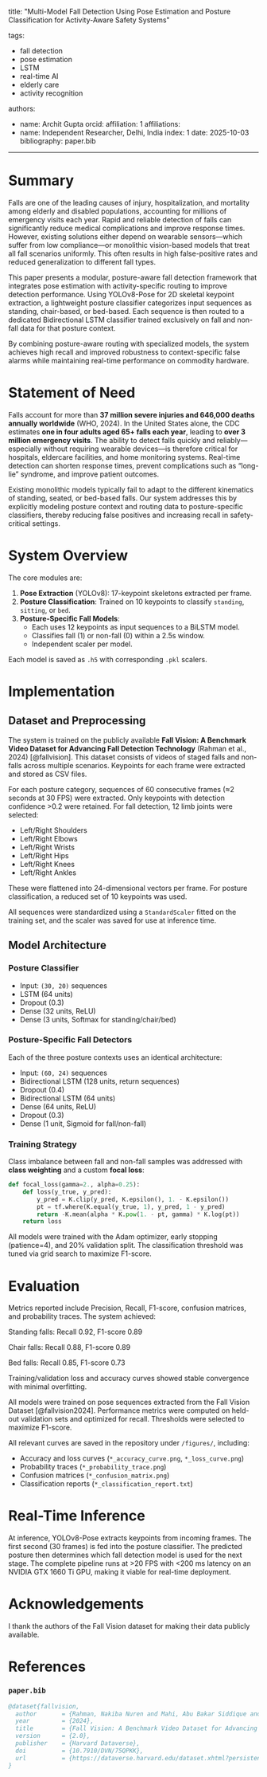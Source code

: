 title: "Multi-Model Fall Detection Using Pose Estimation and Posture Classification for Activity-Aware Safety Systems"

tags:
  - fall detection
  - pose estimation
  - LSTM
  - real-time AI
  - elderly care
  - activity recognition

authors:
  - name: Archit Gupta
    orcid: 
    affiliation: 1
affiliations:
  - name: Independent Researcher, Delhi, India
    index: 1
date: 2025-10-03
bibliography: paper.bib
---

# Summary

Falls are one of the leading causes of injury, hospitalization, and mortality among elderly and disabled populations, accounting for millions of emergency visits each year. Rapid and reliable detection of falls can significantly reduce medical complications and improve response times. However, existing solutions either depend on wearable sensors—which suffer from low compliance—or monolithic vision-based models that treat all fall scenarios uniformly. This often results in high false-positive rates and reduced generalization to different fall types.

This paper presents a modular, posture-aware fall detection framework that integrates pose estimation with activity-specific routing to improve detection performance. Using YOLOv8-Pose for 2D skeletal keypoint extraction, a lightweight posture classifier categorizes input sequences as standing, chair-based, or bed-based. Each sequence is then routed to a dedicated Bidirectional LSTM classifier trained exclusively on fall and non-fall data for that posture context. 

By combining posture-aware routing with specialized models, the system achieves high recall and improved robustness to context-specific false alarms while maintaining real-time performance on commodity hardware.

# Statement of Need

Falls account for more than **37 million severe injuries and 646,000 deaths annually worldwide** (WHO, 2024). In the United States alone, the CDC estimates **one in four adults aged 65+ falls each year**, leading to **over 3 million emergency visits**. The ability to detect falls quickly and reliably—especially without requiring wearable devices—is therefore critical for hospitals, eldercare facilities, and home monitoring systems. Real-time detection can shorten response times, prevent complications such as “long-lie” syndrome, and improve patient outcomes. 

Existing monolithic models typically fail to adapt to the different kinematics of standing, seated, or bed-based falls. Our system addresses this by explicitly modeling posture context and routing data to posture-specific classifiers, thereby reducing false positives and increasing recall in safety-critical settings.

# System Overview

The core modules are:
1. **Pose Extraction** (YOLOv8): 17-keypoint skeletons extracted per frame.
2. **Posture Classification**: Trained on 10 keypoints to classify `standing`, `sitting`, or `bed`.
3. **Posture-Specific Fall Models**:
   - Each uses 12 keypoints as input sequences to a BiLSTM model.
   - Classifies fall (1) or non-fall (0) within a 2.5s window.
   - Independent scaler per model.

Each model is saved as `.h5` with corresponding `.pkl` scalers.

# Implementation

## Dataset and Preprocessing

The system is trained on the publicly available **Fall Vision: A Benchmark Video Dataset for Advancing Fall Detection Technology** (Rahman et al., 2024) [@fallvision]. This dataset consists of videos of staged falls and non-falls across multiple scenarios. Keypoints for each frame were extracted and stored as CSV files.  

For each posture category, sequences of 60 consecutive frames (≈2 seconds at 30 FPS) were extracted. Only keypoints with detection confidence >0.2 were retained. For fall detection, 12 limb joints were selected:

- Left/Right Shoulders  
- Left/Right Elbows  
- Left/Right Wrists  
- Left/Right Hips  
- Left/Right Knees  
- Left/Right Ankles  

These were flattened into 24-dimensional vectors per frame. For posture classification, a reduced set of 10 keypoints was used.

All sequences were standardized using a `StandardScaler` fitted on the training set, and the scaler was saved for use at inference time.

## Model Architecture

### Posture Classifier  
- Input: `(30, 20)` sequences  
- LSTM (64 units)  
- Dropout (0.3)  
- Dense (32 units, ReLU)  
- Dense (3 units, Softmax for standing/chair/bed)

### Posture-Specific Fall Detectors  
Each of the three posture contexts uses an identical architecture:  
- Input: `(60, 24)` sequences  
- Bidirectional LSTM (128 units, return sequences)  
- Dropout (0.4)  
- Bidirectional LSTM (64 units)  
- Dense (64 units, ReLU)  
- Dropout (0.3)  
- Dense (1 unit, Sigmoid for fall/non-fall)

### Training Strategy  
Class imbalance between fall and non-fall samples was addressed with **class weighting** and a custom **focal loss**:

```python
def focal_loss(gamma=2., alpha=0.25):
    def loss(y_true, y_pred):
        y_pred = K.clip(y_pred, K.epsilon(), 1. - K.epsilon())
        pt = tf.where(K.equal(y_true, 1), y_pred, 1 - y_pred)
        return -K.mean(alpha * K.pow(1. - pt, gamma) * K.log(pt))
    return loss
```
All models were trained with the Adam optimizer, early stopping (patience=4), and 20% validation split. The classification threshold was tuned via grid search to maximize F1-score.

# Evaluation

Metrics reported include Precision, Recall, F1-score, confusion matrices, and probability traces. The system achieved:

Standing falls: Recall 0.92, F1-score 0.89

Chair falls: Recall 0.88, F1-score 0.89

Bed falls: Recall 0.85, F1-score 0.73

Training/validation loss and accuracy curves showed stable convergence with minimal overfitting.

All models were trained on pose sequences extracted from the Fall Vision Dataset [@fallvision2024]. Performance metrics were computed on held-out validation sets and optimized for recall. Thresholds were selected to maximize F1-score.

All relevant curves are saved in the repository under `/figures/`, including:

- Accuracy and loss curves (`*_accuracy_curve.png`, `*_loss_curve.png`)
- Probability traces (`*_probability_trace.png`)
- Confusion matrices (`*_confusion_matrix.png`)
- Classification reports (`*_classification_report.txt`)

# Real-Time Inference

At inference, YOLOv8-Pose extracts keypoints from incoming frames. The first second (30 frames) is fed into the posture classifier. The predicted posture then determines which fall detection model is used for the next stage. The complete pipeline runs at >20 FPS with <200 ms latency on an NVIDIA GTX 1660 Ti GPU, making it viable for real-time deployment.

# Acknowledgements

I thank the authors of the Fall Vision dataset for making their data publicly available.

# References

### `paper.bib`
```bibtex
@dataset{fallvision,
  author       = {Rahman, Nakiba Nuren and Mahi, Abu Bakar Siddique and Mistry, Durjoy and Masud, Shah Murtaza Rashid Al and Saha, Aloke Kumar and Rahman, Rashik and Islam, Md. Rajibul},
  year         = {2024},
  title        = {Fall Vision: A Benchmark Video Dataset for Advancing Fall Detection Technology},
  version      = {2.0},
  publisher    = {Harvard Dataverse},
  doi          = {10.7910/DVN/75QPKK},
  url          = {https://dataverse.harvard.edu/dataset.xhtml?persistentId=doi:10.7910/DVN/75QPKK&version=2.0}
}
```
